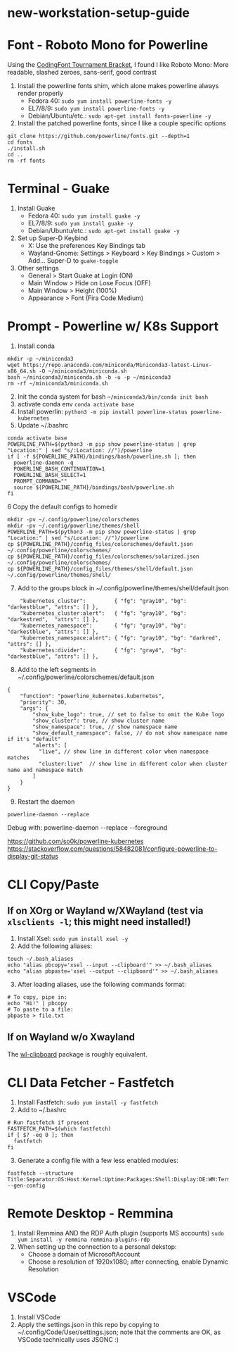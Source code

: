 # new-workstation-setup-guide

# Font - Roboto Mono for Powerline
Using the [CodingFont Tournament Bracket](https://www.codingfont.com/), I found I like Roboto Mono: More readable, slashed zeroes, sans-serif, good contrast
1. Install the powerline fonts shim, which alone makes powerline always render properly
    - Fedora 40: ```sudo yum install powerline-fonts -y```
    - EL7/8/9: ```sudo yum install powerline-fonts -y```
    - Debian/Ubuntu/etc.: ```sudo apt-get install fonts-powerline -y```
2. Install the patched powerline fonts, since I like a couple specific options
```
git clone https://github.com/powerline/fonts.git --depth=1
cd fonts
./install.sh
cd ..
rm -rf fonts
```

# Terminal - Guake
1. Install Guake
    - Fedora 40: ```sudo yum install guake -y```
    - EL7/8/9: ```sudo yum install guake -y```
    - Debian/Ubuntu/etc.: ```sudo apt-get install guake -y```
2. Set up Super-D Keybind
    - X: Use the preferences Key Bindings tab
    - Wayland-Gnome: Settings > Keyboard > Key Bindings > Custom > Add... Super-D to ```guake-toggle```
3. Other settings
    - General > Start Guake at Login (ON)
    - Main Window > Hide on Lose Focus (OFF)
    - Main Window > Height (100%)
    - Appearance > Font (Fira Code Medium)

# Prompt - Powerline w/ K8s Support
1. Install conda
```
mkdir -p ~/miniconda3
wget https://repo.anaconda.com/miniconda/Miniconda3-latest-Linux-x86_64.sh -O ~/miniconda3/miniconda.sh
bash ~/miniconda3/miniconda.sh -b -u -p ~/miniconda3
rm -rf ~/miniconda3/miniconda.sh
```
2. Init the conda system for bash ```~/miniconda3/bin/conda init bash```
3. activate conda env ```conda activate base```
4. Install powerlin: ```python3 -m pip install powerline-status powerline-kubernetes```
5. Update ~/.bashrc
```
conda activate base
POWERLINE_PATH=$(python3 -m pip show powerline-status | grep "Location:" | sed "s/:Location: //")/powerline
if [ -f ${POWERLINE_PATH}/bindings/bash/powerline.sh ]; then
  powerline-daemon -q
  POWERLINE_BASH_CONTINUATION=1
  POWERLINE_BASH_SELECT=1
  PROMPT_COMMAND=""
  source ${POWERLINE_PATH}/bindings/bash/powerline.sh
fi
```
6 Copy the default configs to homedir
```
mkdir -pv ~/.config/powerline/colorschemes  
mkdir -pv ~/.config/powerline/themes/shell
POWERLINE_PATH=$(python3 -m pip show powerline-status | grep "Location:" | sed "s/Location: //")/powerline
cp ${POWERLINE_PATH}/config_files/colorschemes/default.json ~/.config/powerline/colorschemes/
cp ${POWERLINE_PATH}/config_files/colorschemes/solarized.json ~/.config/powerline/colorschemes/
cp ${POWERLINE_PATH}/config_files/themes/shell/default.json ~/.config/powerline/themes/shell/
```
7. Add to the groups block in ~/.config/powerline/themes/shell/default.json
```
    "kubernetes_cluster":         { "fg": "gray10", "bg": "darkestblue", "attrs": [] },
    "kubernetes_cluster:alert":   { "fg": "gray10", "bg": "darkestred",  "attrs": [] },
    "kubernetes_namespace":       { "fg": "gray10", "bg": "darkestblue", "attrs": [] },
    "kubernetes_namespace:alert": { "fg": "gray10", "bg": "darkred",     "attrs": [] },
    "kubernetes:divider":         { "fg": "gray4",  "bg": "darkestblue", "attrs": [] },
```
8. Add to the left segments in ~/.config/powerline/colorschemes/default.json
```
{
    "function": "powerline_kubernetes.kubernetes",
    "priority": 30,
    "args": {
        "show_kube_logo": true, // set to false to omit the Kube logo
        "show_cluster": true, // show cluster name
        "show_namespace": true, // show namespace name
        "show_default_namespace": false, // do not show namespace name if it's "default"
        "alerts": [
          "live", // show line in different color when namespace matches
          "cluster:live"  // show line in different color when cluster name and namespace match
        ]
    }
}
```
9. Restart the daemon
```
powerline-daemon --replace
```

Debug with:
powerline-daemon --replace --foreground


https://github.com/so0k/powerline-kubernetes
https://stackoverflow.com/questions/58482081/configure-powerline-to-display-git-status

# CLI Copy/Paste
## If on XOrg or Wayland w/XWayland (test via ```xlsclients -l```; this might need installed!)
1. Install Xsel: ```sudo yum install xsel -y```
2. Add the following aliases:
```
touch ~/.bash_aliases
echo "alias pbcopy='xsel --input --clipboard'" >> ~/.bash_aliases
echo "alias pbpaste='xsel --output --clipboard'" >> ~/.bash_aliases
```
3. After loading aliases, use the following commands format:
```
# To copy, pipe in:
echo "Hi!" | pbcopy
# To paste to a file:
pbpaste > file.txt
```

## If on Wayland w/o Xwayland
The [wl-clipboard](https://github.com/bugaevc/wl-clipboard) package is roughly equivalent.

# CLI Data Fetcher - Fastfetch
1. Install Fastfetch: ```sudo yum install -y fastfetch```
2. Add to ~/.bashrc
```
# Run fastfetch if present
FASTFETCH_PATH=$(which fastfetch)
if [ $? -eq 0 ]; then
  fastfetch
fi
```
3. Generate a config file with a few less enabled modules:
```
fastfetch --structure Title:Separator:OS:Host:Kernel:Uptime:Packages:Shell:Display:DE:WM:Terminal:TerminalFont:CPU:GPU:Memory:Swap:Disk:LocalIp:Battery:PowerAdapter:Locale:Break:Colors --gen-config
```


# Remote Desktop - Remmina
1. Install Remmina AND the RDP Auth plugin (supports MS accounts)
```sudo yum install -y remmina remmina-plugins-rdp```
2. When setting up the connection to a personal dekstop:
   - Choose a domain of MicrosoftAccount
   - Choose a resolution of 1920x1080; after connecting, enable Dynamic Resolution

# VSCode
1. Install VSCode
2. Apply the settings.json in this repo by copying to ~/.config/Code/User/settings.json; note that the comments are OK, as VSCode technically uses JSONC :)
